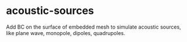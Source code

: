 # acoustic-sources
Add BC on the surface of embedded mesh to simulate acoustic sources, like plane wave, monopole, dipoles, quadrupoles. 
